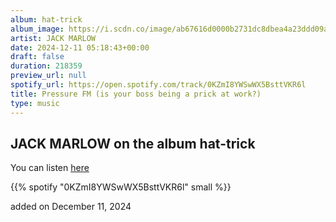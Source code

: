 ```yaml
---
album: hat-trick
album_image: https://i.scdn.co/image/ab67616d0000b2731dc8dbea4a23ddd09a306585
artist: JACK MARLOW
date: 2024-12-11 05:18:43+00:00
draft: false
duration: 218359
preview_url: null
spotify_url: https://open.spotify.com/track/0KZmI8YWSwWX5BsttVKR6l
title: Pressure FM (is your boss being a prick at work?)
type: music
---
```



## JACK MARLOW on the album hat-trick

You can listen [here](https://open.spotify.com/track/0KZmI8YWSwWX5BsttVKR6l)

{{% spotify "0KZmI8YWSwWX5BsttVKR6l" small %}}

added on December 11, 2024
